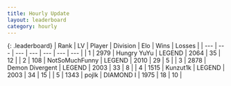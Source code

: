 ```yaml
---
title: Hourly Update
layout: leaderboard
category: hourly
---
```


{: .leaderboard}
| Rank | LV | Player | Division | Elo | Wins | Losses |
| --- | --- | --- | --- | --- | --- | --- |
| <span data-change="0">1</span> | 2979 | <span title="ID: 164871">Hungry YuYu</span> | LEGEND | <span data-change="0">2064</span> | <span data-change="0">35</span> | <span data-change="0">12</span> |
| <span data-change="0">2</span> | 108 | <span title="ID: 527754">NotSoMuchFunny</span> | LEGEND | <span data-change="0">2010</span> | <span data-change="0">29</span> | <span data-change="0">5</span> |
| <span data-change="0">3</span> | 2878 | <span title="ID: 370081">Demon Divergent</span> | LEGEND | <span data-change="0">2003</span> | <span data-change="0">33</span> | <span data-change="0">8</span> |
| <span data-change="0">4</span> | 1515 | <span title="ID: 392407">Kunzut1k</span> | LEGEND | <span data-change="0">2003</span> | <span data-change="0">34</span> | <span data-change="0">15</span> |
| <span data-change="0">5</span> | 1343 | <span title="ID: 4783">pojlk</span> | DIAMOND I | <span data-change="0">1975</span> | <span data-change="0">18</span> | <span data-change="0">10</span> |